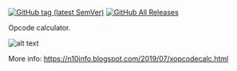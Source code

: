 [![GitHub tag (latest SemVer)](https://img.shields.io/github/tag/horsicq/XOpcodeCalc.svg)](https://github.com/horsicq/XOpcodeCalc/releases)
[![GitHub All Releases](https://img.shields.io/github/downloads/horsicq/XOpcodeCalc/total.svg)](https://github.com/horsicq/XOpcodeCalc/releases)

Opcode calculator.

![alt text](https://github.com/horsicq/XOpcodeCalc/blob/master/screenshot_gui.jpg "Screenshot gui")

More info: https://n10info.blogspot.com/2019/07/xopcodecalc.html